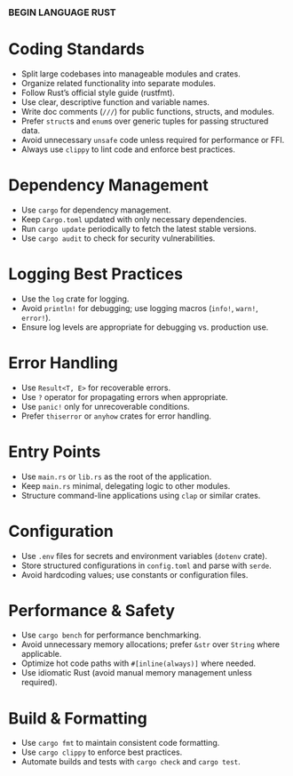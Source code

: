 ### BEGIN LANGUAGE RUST

# Coding Standards

- Split large codebases into manageable modules and crates.
- Organize related functionality into separate modules.
- Follow Rust’s official style guide (rustfmt).
- Use clear, descriptive function and variable names.
- Write doc comments (`///`) for public functions, structs, and modules.
- Prefer `struct`s and `enum`s over generic tuples for passing structured data.
- Avoid unnecessary `unsafe` code unless required for performance or FFI.
- Always use `clippy` to lint code and enforce best practices.

# Dependency Management

- Use `cargo` for dependency management.
- Keep `Cargo.toml` updated with only necessary dependencies.
- Run `cargo update` periodically to fetch the latest stable versions.
- Use `cargo audit` to check for security vulnerabilities.

# Logging Best Practices

- Use the `log` crate for logging.
- Avoid `println!` for debugging; use logging macros (`info!`, `warn!`, `error!`).
- Ensure log levels are appropriate for debugging vs. production use.

# Error Handling

- Use `Result<T, E>` for recoverable errors.
- Use `?` operator for propagating errors when appropriate.
- Use `panic!` only for unrecoverable conditions.
- Prefer `thiserror` or `anyhow` crates for error handling.

# Entry Points

- Use `main.rs` or `lib.rs` as the root of the application.
- Keep `main.rs` minimal, delegating logic to other modules.
- Structure command-line applications using `clap` or similar crates.

# Configuration

- Use `.env` files for secrets and environment variables (`dotenv` crate).
- Store structured configurations in `config.toml` and parse with `serde`.
- Avoid hardcoding values; use constants or configuration files.

# Performance & Safety

- Use `cargo bench` for performance benchmarking.
- Avoid unnecessary memory allocations; prefer `&str` over `String` where applicable.
- Optimize hot code paths with `#[inline(always)]` where needed.
- Use idiomatic Rust (avoid manual memory management unless required).

# Build & Formatting

- Use `cargo fmt` to maintain consistent code formatting.
- Use `cargo clippy` to enforce best practices.
- Automate builds and tests with `cargo check` and `cargo test`.
